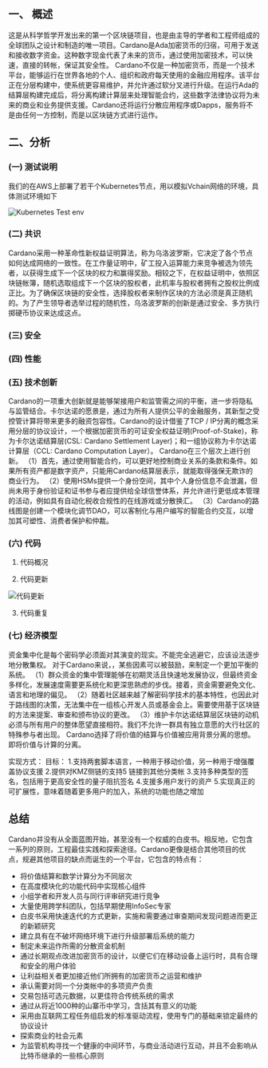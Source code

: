 ##  一、 概述
这是从科学哲学开发出来的第一个区块链项目，也是由主导的学者和工程师组成的全球团队之设计和制造的唯一项目。Cardano是Ada加密货币的归宿，可用于发送和接收数字资金。这种数字现金代表了未来的货币，通过使用加密技术，可以快速，直接的转帐，保证其安全性。
Cardano不仅是一种加密货币，而是一个技术平台，能够运行在世界各地的个人、组织和政府每天使用的金融应用程序。该平台正在分层构建中，使系统更容易维护，并允许通过软分叉进行升级。在运行Ada的结算层构建完成后，将分离构建计算层来处理智能合约，这些数字法律协议将为未来的商业和业务提供支援。Cardano还将运行分散应用程序或Dapps，服务将不是由任何一方控制，而是以区块链方式进行运作。

##  二、分析

### (一) 测试说明

我们的在AWS上部署了若干个Kubernetes节点，用以模拟Vchain网络的环境，具体测试环境如下

![Kubernetes Test env](https://github.com/EVOLABTeam/benchmark/blob/master/result/md/asset/img/Kubernetes%20%20Test%20env.png)

### (二) 共识
Cardano采用一种革命性新权益证明算法，称为乌洛波罗斯，它决定了各个节点如何达成网络的一致性。在工作量证明中，矿工投入运算能力来竞争被选为领先者，以获得生成下一个区块的权力和赢得奖励。相较之下，在权益证明中，依照区块链帐簿，随机选取组成下ㄧ个区块的股权者，此机率与股权者拥有之股权比例成正比。为了确保区块链的安全性，选择股权者来制作区块的方法必须是真正随机的。为了产生领导者选举过程的随机性，乌洛波罗斯的创新是通过安全、多方执行掷硬币协议来达成这点。

### (三) 安全
 

### (四) 性能


### (五) 技术创新
Cardano的一项重大创新就是能够架接用户和监管需之间的平衡，进一步将隐私与监管结合。卡尔达诺的愿景是，通过为所有人提供公平的金融服务，其新型之受控管计算将带来更多的融资包容性。Cardano的设计借鉴了TCP / IP分离的概念采用分层的协议设计，一个根据加密货币的可证安全权益证明(Proof-of-Stake)，称为卡尔达诺结算层(CSL: Cardano Settlement Layer)；和一组协议称为卡尔达诺计算层（CCL: Cardano Computation Layer）。
Cardano在三个层次上进行创新。
（1）首先，通过使用智能合约，可以更好地控制商业关系的条款和条件。如果所有资产都是数字资产，只能用Cardano结算层表示，就能取得强保无欺诈的商业行为。
（2）使用HSMs提供一个身份空间，其中个人身份信息不会泄漏，但尚未用于身份验证和证书参与者应提供给全球信誉体系，并允许进行更低成本管理的活动，例如具有自动化税收合规性的在线游戏或分散换汇。
（3）Cardano的路线图是创建一个模块化调节DAO，可以客制化与用户编写的智能合约交互，以增加其可塑性、消费者保护和仲裁。

### (六) 代码

1. 代码概况


2. 代码更新

![代码更新](https://github.com/EVOLABTeam/benchmark/blob/master/result/md/asset/img/Cardano_code%20commit.png)


3. 代码重复


### (七) 经济模型
资金集中化是每个密码学必须面对其演变的现实。不能完全逃避它，应该设法逐步地分散集权。
对于Cardano来说，，某些因素可以被鼓励，来制定一个更加平衡的系统。
（1）群众资金的集中管理能够在初期灵活且快速地发展协议，但最终资金多样化，发展速度需要更系统化和更深思熟虑的步伐。接着，资金需要避免文化、语言和地理的偏见。
（2）随着社区越来越了解密码学技术的基本特性，也因此对于路线图的决策，无法集中在一组核心开发人员或基金会上。需要使用基于区块链的方法来提案、审查和颁布协议的更改。
（3）维护卡尔达诺结算层区块链的动机必须与所有用户的整体愿望直接相符。我们不允许一群具有独立意愿的大行社区的特殊参与者出现。
Cardano选择了将价值的结算与价值被应用背景分离的思想。即将价值与计算的分离。

实现方式： 
目标：
1.支持两套脚本语言，一种用于移动价值，另一种用于增强覆盖协议支援
2.提供对KMZ侧链的支持5 链接到其他分类帐
3.支持多种类型的签名，包括用于更高安全性的量子阻抗签名
4.支援多用户发行的资产
5.实现真正的可扩展性，意味着随着更多用户的加入，系统的功能也随之增加

## 总结
Cardano并没有从全面蓝图开始，甚至没有一个权威的白皮书。相反地，它包含一系列的原则，工程最佳实践和探索途径。Cardano更像是结合其他项目的优点，规避其他项目的缺点而诞生的一个平台，它包含的特点有：
- 将价值结算和数学计算分为不同层次
- 在高度模块化的功能代码中实现核心组件
- 小组学者和开发人员与同行评审研究进行竞争
- 大量使用跨学科团队，包括早期使用InfoSec专家
- 白皮书采用快速迭代的方式更新，实施和需要通过审查期间发现问题进而更正的新颖研究
- 建立具有在不破坏网络环境下进行升级部署后系统的能力
- 制定未来运作所需的分散资金机制
- 通过长期观点改进加密货币的设计，以便它们在移动设备上运行时，具有合理和安全的用户体验
- 让利益相关者更加接近他们所拥有的加密货币之运营和维护
- 承认需要对同一个分类帐中的多项资产负责
- 交易包括可选元数据，以更佳符合传统系统的需求
- 通过从将近1000种的山寨币中学习，含括其有意义的功能
- 采用由互联网工程任务组启发的标准驱动流程，使用专门的基础来锁定最终的协议设计
- 探索商业的社会元素
- 为监管机构寻找一个健康的中间环节，与商业活动进行互动，并且不会影响从比特币继承的一些核心原则
